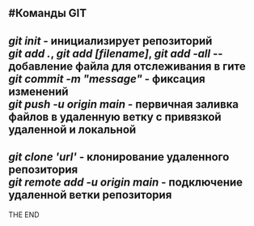 #Команды GIT  
---
*git init* - инициализирует репозиторий  
*git add .*, *git add [filename]*, *git add -all*  --добавление файла для отслеживания в гите  
*git commit -m "message"*  - фиксация изменений  
*git push -u origin main*  - первичная заливка файлов в удаленную ветку с привязкой удаленной и локальной  
---  
*git clone 'url'* - клонирование удаленного репозитория  
*git remote add -u origin main* - подключение удаленной ветки репозитория  
---  
THE END

